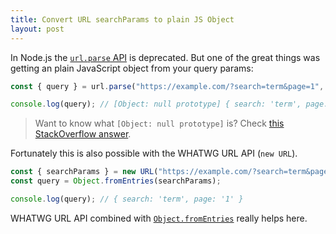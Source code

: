```yaml
---
title: Convert URL searchParams to plain JS Object
layout: post
---
```


In Node.js the [`url.parse` API](https://nodejs.org/api/url.html#url_url_parse_urlstring_parsequerystring_slashesdenotehost) is deprecated. But one of the great things was getting an plain JavaScript object from your query params:

```js
const { query } = url.parse("https://example.com/?search=term&page=1", true);

console.log(query); // [Object: null prototype] { search: 'term', page: '1' }
```

> Want to know what `[Object: null prototype]` is? Check [this StackOverflow answer](https://stackoverflow.com/a/56298574/747044).

Fortunately this is also possible with the WHATWG URL API (`new URL`).

```js
const { searchParams } = new URL("https://example.com/?search=term&page=1");
const query = Object.fromEntries(searchParams);

console.log(query); // { search: 'term', page: '1' }
```

WHATWG URL API combined with [`Object.fromEntries`](https://developer.mozilla.org/en-US/docs/Web/JavaScript/Reference/Global_Objects/Object/fromEntries) really helps here.
